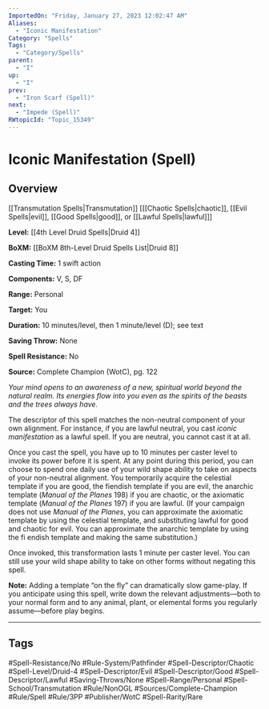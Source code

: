 ```yaml
---
ImportedOn: "Friday, January 27, 2023 12:02:47 AM"
Aliases:
  - "Iconic Manifestation"
Category: "Spells"
Tags:
  - "Category/Spells"
parent:
  - "I"
up:
  - "I"
prev:
  - "Iron Scarf (Spell)"
next:
  - "Impede (Spell)"
RWtopicId: "Topic_15349"
---
```

# Iconic Manifestation (Spell)
## Overview
[[Transmutation Spells|Transmutation]] \[[[Chaotic Spells|chaotic]], [[Evil Spells|evil]], [[Good Spells|good]], or [[Lawful Spells|lawful]]]

**Level:** [[4th Level Druid Spells|Druid 4]]

**BoXM:** [[BoXM 8th-Level Druid Spells List|Druid 8]]

**Casting Time:** 1 swift action

**Components:** V, S, DF

**Range:** Personal

**Target:** You

**Duration:** 10 minutes/level, then 1 minute/level (D); see text

**Saving Throw:** None

**Spell Resistance:** No

**Source:** Complete Champion (WotC), pg. 122

*Your mind opens to an awareness of a new, spiritual world beyond the natural realm. Its energies flow into you even as the spirits of the beasts and the trees always have.*

The descriptor of this spell matches the non-neutral component of your own alignment. For instance, if you are lawful neutral, you cast *iconic manifestation* as a lawful spell. If you are neutral, you cannot cast it at all.

Once you cast the spell, you have up to 10 minutes per caster level to invoke its power before it is spent. At any point during this period, you can choose to spend one daily use of your wild shape ability to take on aspects of your non-neutral alignment. You temporarily acquire the celestial template if you are good, the fiendish template if you are evil, the anarchic template (*Manual of the Planes* 198) if you are chaotic, or the axiomatic template (*Manual of the Planes* 197) if you are lawful. (If your campaign does not use *Manual of the Planes*, you can approximate the axiomatic template by using the celestial template, and substituting lawful for good and chaotic for evil. You can approximate the anarchic template by using the fi endish template and making the same substitution.)

Once invoked, this transformation lasts 1 minute per caster level. You can still use your wild shape ability to take on other forms without negating this spell.

**Note:** Adding a template “on the fly” can dramatically slow game-play. If you anticipate using this spell, write down the relevant adjustments—both to your normal form and to any animal, plant, or elemental forms you regularly assume—before play begins.


---
## Tags
#Spell-Resistance/No #Rule-System/Pathfinder #Spell-Descriptor/Chaotic #Spell-Level/Druid-4 #Spell-Descriptor/Evil #Spell-Descriptor/Good #Spell-Descriptor/Lawful #Saving-Throws/None #Spell-Range/Personal #Spell-School/Transmutation #Rule/NonOGL #Sources/Complete-Champion #Rule/Spell #Rule/3PP #Publisher/WotC #Spell-Rarity/Rare

